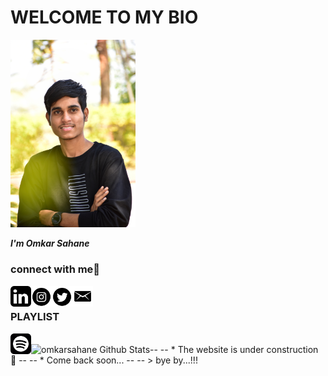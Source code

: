 
# WELCOME TO MY BIO
<img width="200" alt="portfolio_view" src="DSC_0021-01.jpeg">
  
 ___I'm Omkar Sahane___

### connect with me👻
 
[<img align="left" alt="omkarsahane" width="33px" src="likedin.png" />][linkedin]
[<img align="left" alt="omkarsahane" width="33px" src="download.png" />][instagram]
[<img align="left" alt="omkarsahane" width="33px" src="twt.png" />][twt]
[<img align="left" alt="omkarsahane" width="33px" src="mail.png" />][mail]

[linkedin]: https://www.linkedin.com/in/omkar-sahane-7452691b2
[instagram]: https://instagram.com/omkar_sahane_?igshid=z91jvrcb9vwy
[twt]: https://twitter.com/Omkarsahane5?s=09
[mail]: mailto:omkarsahane121@gmail.com?subject=[GitHub]%20Source%20Han%20Sans

<br /> 

### PLAYLIST

[<img align="left" alt="omkarsahane" width="33px" src="spotify.png" />][spotify]

[spotify]: https://open.spotify.com/playlist/35iwwDlVguhCugOOwmbHOP?si=LpwJdGEATnipWBxaPzXalA&utm_source=copy-link

<br />

<img align="left" alt="omkarsahane Github Stats" src="github-readme-stats-rust-xi.vercel.app/api?username=omkarsahane&show_icons=true&hide_border=true" />
-- --
* The website is under construction 🚧
-- --
* Come back soon...
-- --
> bye by...!!!


